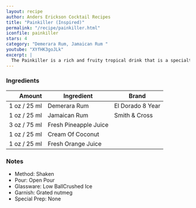 ```yaml
---
layout: recipe
author: Anders Erickson Cocktail Recipes
title: "Painkiller (Inspired)"
permalink: "/recipe/painkiller.html"
iconfile: painkiller
stars: 4
category: "Demerara Rum, Jamaican Rum "
youtube: "XYfHK3goJLk"
excerpt: |
  The Painkiller is a rich and fruity tropical drink that is a specialty of the British Virgin Islands. A relative of the Piña Colada, there are a few key differences you need to know in order to make this drink right.
---
```


### Ingredients

| Amount | Ingredient            | Brand            |
| -----: | --------------------- | ---------------- |
|   1 oz / 25 ml | Demerara Rum          | El Dorado 8 Year |
|   1 oz / 25 ml | Jamaican Rum          | Smith & Cross    |
|   3 oz / 75 ml | Fresh Pineapple Juice |
|   1 oz / 25 ml | Cream Of Coconut      |
|   1 oz / 25 ml | Fresh Orange Juice    |

### Notes

- Method: Shaken
- Pour: Open Pour
- Glassware: Low BallCrushed Ice
- Garnish: Grated nutmeg
- Special Prep: None
